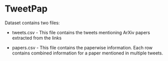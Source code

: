 # TweetPap

Dataset contains two files:

- tweets.csv - This file contains the tweets mentioning ArXiv papers extracted from the links 

- papers.csv - This file contains the paperwise information. Each row contains combined information for a paper mentioned in multiple tweets.


